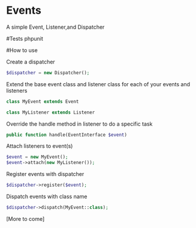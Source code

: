 # Events
A simple Event, Listener,and Dispatcher

#Tests
phpunit

#How to use

Create a dispatcher
```php
$dispatcher = new Dispatcher();
```

Extend the base event class and listener class for each of your events and listeners
```php
class MyEvent extends Event

class MyListener extends Listener
```

Override the handle method in listener to do a specific task
```php
public function handle(EventInterface $event)
```

Attach listeners to event(s)
```php
$event = new MyEvent();
$event->attach(new MyListener());
```

Register events with dispatcher
```php
$dispatcher->register($event);
```

Dispatch events with class name
```php
$dispatcher->dispatch(MyEvent::class);
```

[More to come]